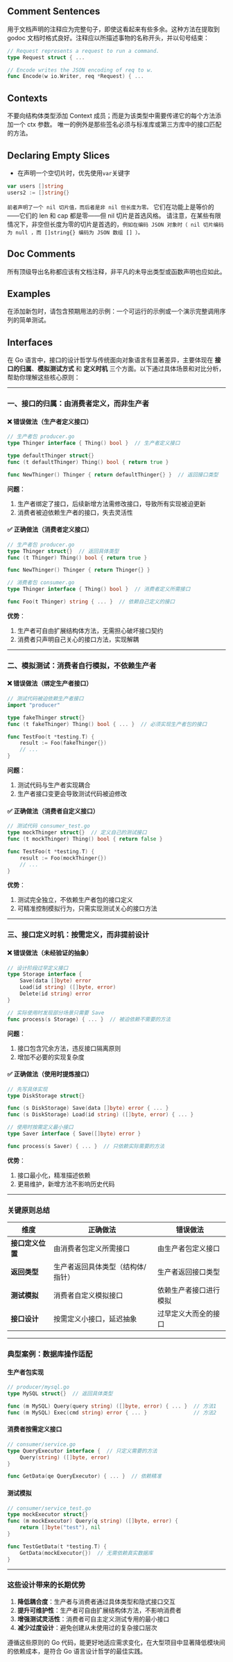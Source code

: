 ## Comment Sentences

用于文档声明的注释应为完整句子，即使这看起来有些多余。这种方法在提取到 godoc 文档时格式良好。注释应以所描述事物的名称开头，并以句号结束：

```go
// Request represents a request to run a command.
type Request struct { ...

// Encode writes the JSON encoding of req to w.
func Encode(w io.Writer, req *Request) { ...
```

## Contexts

不要向结构体类型添加 Context 成员；而是为该类型中需要传递它的每个方法添加一个 ctx 参数。
唯一的例外是那些签名必须与标准库或第三方库中的接口匹配的方法。

## Declaring Empty Slices

- 在声明一个空切片时，优先使用`var`关键字

```go
var users []string
users2 := []string{}
```

`前者声明了一个 nil 切片值，而后者是非 nil 但长度为零。`
它们在功能上是等价的——它们的 len 和 cap 都是零——但 nil 切片是首选风格。
请注意，在某些有限情况下，非空但长度为零的切片是首选的，`例如在编码 JSON 对象时（ nil 切片编码为 null ，而 []string{} 编码为 JSON 数组 [] ）。`

## Doc Comments

所有顶级导出名称都应该有文档注释，非平凡的未导出类型或函数声明也应如此。

## Examples

在添加新包时，请包含预期用法的示例：一个可运行的示例或一个演示完整调用序列的简单测试。

## Interfaces

在 Go 语言中，接口的设计哲学与传统面向对象语言有显著差异，主要体现在 **接口的归属**、**模拟测试方式** 和 **定义时机** 三个方面。以下通过具体场景和对比分析，帮助你理解这些核心原则：

---

### 一、接口的归属：由消费者定义，而非生产者

#### ❌ 错误做法（生产者定义接口）

```go
// 生产者包 producer.go
type Thinger interface { Thing() bool }  // 生产者定义接口

type defaultThinger struct{}
func (t defaultThinger) Thing() bool { return true }

func NewThinger() Thinger { return defaultThinger{} }  // 返回接口类型
```

**问题**：

1. 生产者绑定了接口，后续新增方法需修改接口，导致所有实现被迫更新
2. 消费者被迫依赖生产者的接口，失去灵活性

#### ✅ 正确做法（消费者定义接口）

```go
// 生产者包 producer.go
type Thinger struct{}  // 返回具体类型
func (t Thinger) Thing() bool { return true }

func NewThinger() Thinger { return Thinger{} }
```

```go
// 消费者包 consumer.go
type Thinger interface { Thing() bool }  // 消费者定义所需接口

func Foo(t Thinger) string { ... }  // 依赖自己定义的接口
```

**优势**：

1. 生产者可自由扩展结构体方法，无需担心破坏接口契约
2. 消费者只声明自己关心的接口方法，实现解耦

---

### 二、模拟测试：消费者自行模拟，不依赖生产者

#### ❌ 错误做法（绑定生产者接口）

```go
// 测试代码被迫依赖生产者接口
import "producer"

type fakeThinger struct{}
func (t fakeThinger) Thing() bool { ... }  // 必须实现生产者包的接口

func TestFoo(t *testing.T) {
    result := Foo(fakeThinger{})
    // ...
}
```

**问题**：

1. 测试代码与生产者实现耦合
2. 生产者接口变更会导致测试代码被迫修改

#### ✅ 正确做法（消费者自定义接口）

```go
// 测试代码 consumer_test.go
type mockThinger struct{}  // 定义自己的测试接口
func (t mockThinger) Thing() bool { return false }

func TestFoo(t *testing.T) {
    result := Foo(mockThinger{})
    // ...
}
```

**优势**：

1. 测试完全独立，不依赖生产者包的接口定义
2. 可精准控制模拟行为，只需实现测试关心的接口方法

---

### 三、接口定义时机：按需定义，而非提前设计

#### ❌ 错误做法（未经验证的抽象）

```go
// 设计阶段过早定义接口
type Storage interface {
    Save(data []byte) error
    Load(id string) ([]byte, error)
    Delete(id string) error
}

// 实际使用时发现部分场景只需要 Save
func process(s Storage) { ... }  // 被迫依赖不需要的方法
```

**问题**：

1. 接口包含冗余方法，违反接口隔离原则
2. 增加不必要的实现复杂度

#### ✅ 正确做法（使用时提炼接口）

```go
// 先写具体实现
type DiskStorage struct{}

func (s DiskStorage) Save(data []byte) error { ... }
func (s DiskStorage) Load(id string) ([]byte, error) { ... }

// 使用时按需定义最小接口
type Saver interface { Save([]byte) error }

func process(s Saver) { ... }  // 只依赖实际需要的方法
```

**优势**：

1. 接口最小化，精准描述依赖
2. 更易维护，新增方法不影响历史代码

---

### 关键原则总结

| 维度             | 正确做法                          | 错误做法               |
| ---------------- | --------------------------------- | ---------------------- |
| **接口定义位置** | 由消费者包定义所需接口            | 由生产者包定义接口     |
| **返回类型**     | 生产者返回具体类型（结构体/指针） | 生产者返回接口类型     |
| **测试模拟**     | 消费者自定义模拟接口              | 依赖生产者接口进行模拟 |
| **接口设计**     | 按需定义小接口，延迟抽象          | 过早定义大而全的接口   |

---

### 典型案例：数据库操作适配

#### 生产者包实现

```go
// producer/mysql.go
type MySQL struct{}  // 返回具体类型

func (m MySQL) Query(query string) ([]byte, error) { ... }  // 方法1
func (m MySQL) Exec(cmd string) error { ... }               // 方法2
```

#### 消费者按需定义接口

```go
// consumer/service.go
type QueryExecutor interface {  // 只定义需要的方法
    Query(string) ([]byte, error)
}

func GetData(qe QueryExecutor) { ... }  // 依赖精准
```

#### 测试模拟

```go
// consumer/service_test.go
type mockExecutor struct{}
func (m mockExecutor) Query(q string) ([]byte, error) {
    return []byte("test"), nil
}

func TestGetData(t *testing.T) {
    GetData(mockExecutor{})  // 无需依赖真实数据库
}
```

---

### 这些设计带来的长期优势

1. **降低耦合度**：生产者与消费者通过具体类型和隐式接口交互
2. **提升可维护性**：生产者可自由扩展结构体方法，不影响消费者
3. **增强测试灵活性**：消费者可自主定义测试专用的最小接口
4. **减少过度设计**：避免创建从未使用过的复杂接口层次

遵循这些原则的 Go 代码，能更好地适应需求变化，在大型项目中显著降低模块间的依赖成本，是符合 Go 语言设计哲学的最佳实践。
